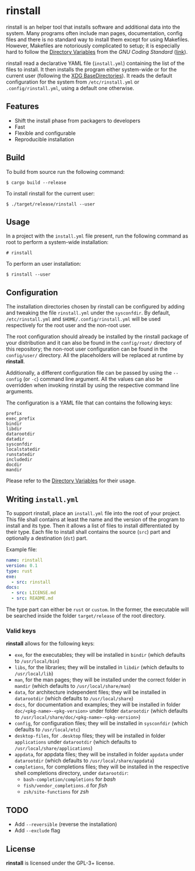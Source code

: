 # rinstall

rinstall is an helper tool that installs software and additional data into the system.
Many programs often include man pages, documentation, config files and there is no standard
way to install them except for using Makefiles. However, Makefiles are notoriously complicated to
setup; it is especially hard to follow the [Directory Variables] from the _GNU Coding
Standard_ ([link][Makefiles Best Practices]).

[Directory Variables]: https://www.gnu.org/prep/standards/html_node/Directory-Variables.html
[Makefiles Best Practices]: https://danyspin97.org/blog/makefiles-best-practices/

rinstall read a declarative YAML file (`install.yml`) containing the list of the files to install.
It then installs the program either system-wide or for the current user (following the
[XDG BaseDirectories]). It reads the default configuration for the system from `/etc/rinstall.yml`
or `.config/rinstall.yml`, using a default one otherwise.

[XDG BaseDirectories]: https://specifications.freedesktop.org/basedir-spec/basedir-spec-latest.html

## Features

- Shift the install phase from packagers to developers
- Fast
- Flexible and configurable
- Reproducible installation

## Build

To build from source run the following command:

```
$ cargo build --release
```

To install rinstall for the current user:

```
$ ./target/release/rinstall --user
```

## Usage

In a project with the `install.yml` file present, run the following command as root to perform a
system-wide installation:

```
# rinstall
```

To perform an user installation:

```
$ rinstall --user
```

## Configuration

The installation directories chosen by rinstall can be configured by adding and tweaking the
file `rinstall.yml` under the `sysconfdir`. By default, `/etc/rinstall.yml` and
`$HOME/.config/rinstall.yml` will be used respectively for the root user and the non-root user.

The root configuration should already be installed by the rinstall package of your distribution and
it can also be found in the `config/root/` directory of this repository; the non-root user
configuration can be found in the `config/user/` directory. All the placeholders will be replaced at runtime by **rinstall**.

Additionally, a different configuration file can be passed by using the `--config` (or `-c`)
command line argument. All the values can also be overridden when invoking rinstall by using
the respective command line arguments.

The configuration is a YAML file that can contains the following keys:

```
prefix
exec_prefix
bindir
libdir
datarootdir
datadir
sysconfdir
localstatedir
runstatedir
includedir
docdir
mandir
```

Please refer to the [Directory Variables] for their usage.

## Writing `install.yml`

To support rinstall, place an `install.yml` file into the root of your project. This file
shall contains at least the name and the version of the program to install and its type. Then it
allows a list of files to install differentiated by their type. Each file to install shall contains
the source (`src`) part and optionally a destination (`dst`) part.

Example file:

```yaml
name: rinstall
version: 0.1
type: rust
exe:
  - src: rinstall
docs:
  - src: LICENSE.md
  - src: README.md
```

The type part can either be `rust` or `custom`. In the former, the executable will be searched
inside the folder `target/release` of the root directory.

### Valid keys

**rinstall** allows for the following keys:

- `exe`, for the executables; they will be installed in `bindir` (which defaults to
  `/usr/local/bin`)
- `libs`, for the libraries; they will be installed in `libdir` (which defaults to `/usr/local/lib`)
- `man`, for the man pages; they will be installed under the correct folder in `mandir`
  (which defaults to `/usr/local/share/man`)
- `data`, for architecture independent files; they will be installed in `datarootdir` (which
  defaults to `/usr/local/share`)
- `docs`, for documentation and examples; they will be installed in folder
  `doc/<pkg-name>-<pkg-version>` under folder `datarootdir` (which defaults to
  `/usr/local/share/doc/<pkg-name>-<pkg-version>`)
- `config`, for configuration files; they will be installed in `sysconfdir` (which defaults to
  `/usr/local/etc`)
- `desktop-files`, for `.desktop` files; they will be installed in folder
  `applications` under `datarootdir` (which defaults to `/usr/local/share/applications`)
- `appdata`, for appdata files; they will be installed in folder
  `appdata` under `datarootdir` (which defaults to `/usr/local/share/appdata`)
- `completions`, for completions files; they will be installed in the respective shell completions
  directory, under `datarootdir`:
  + `bash-completion/completions` for *bash*
  + `fish/vendor_completions.d` for *fish*
  + `zsh/site-functions` for *zsh*

## TODO

- Add `--reversible` (reverse the installation)
- Add `--exclude` flag

## License

**rinstall** is licensed under the GPL-3+ license.

